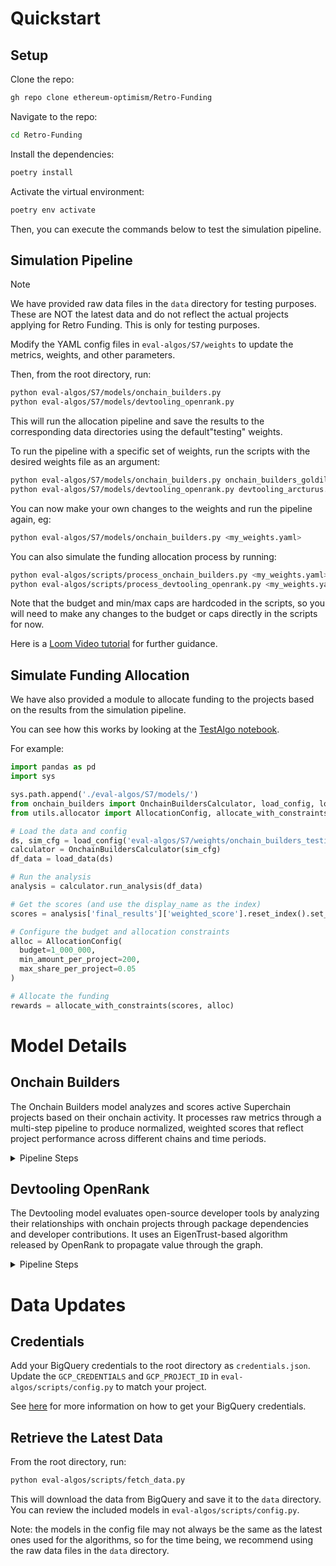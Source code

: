 
# Quickstart

## Setup

Clone the repo:

```bash
gh repo clone ethereum-optimism/Retro-Funding
```

Navigate to the repo:

```bash
cd Retro-Funding
```

Install the dependencies:

```bash
poetry install
```

Activate the virtual environment:

```bash
poetry env activate
```

Then, you can execute the commands below to test the simulation pipeline.

## Simulation Pipeline

> [!NOTE]
> We have provided raw data files in the `data` directory for testing purposes. These are NOT the latest data and do not reflect the actual projects applying for Retro Funding. This is only for testing purposes.

Modify the YAML config files in `eval-algos/S7/weights` to update the metrics, weights, and other parameters.

Then, from the root directory, run:

```bash
python eval-algos/S7/models/onchain_builders.py
python eval-algos/S7/models/devtooling_openrank.py
```

This will run the allocation pipeline and save the results to the corresponding data directories using the default"testing" weights.

To run the pipeline with a specific set of weights, run the scripts with the desired weights file as an argument:

```bash
python eval-algos/S7/models/onchain_builders.py onchain_builders_goldilocks.yaml
python eval-algos/S7/models/devtooling_openrank.py devtooling_arcturus.yaml
```

You can now make your own changes to the weights and run the pipeline again, eg:

```bash
python eval-algos/S7/models/onchain_builders.py <my_weights.yaml>
```

You can also simulate the funding allocation process by running:

```bash
python eval-algos/scripts/process_onchain_builders.py <my_weights.yaml>
python eval-algos/scripts/process_devtooling_openrank.py <my_weights.yaml>
```

Note that the budget and min/max caps are hardcoded in the scripts, so you will need to make any changes to the budget or caps directly in the scripts for now.

Here is a [Loom Video tutorial](https://www.loom.com/share/75484a94fe404b0a9d9b09c82938d0cb?sid=45ffdb03-e9ac-4b04-8bd0-7d556171d661) for further guidance.

## Simulate Funding Allocation

We have also provided a module to allocate funding to the projects based on the results from the simulation pipeline.

You can see how this works by looking at the [TestAlgo notebook](./TestAlgo.ipynb).

For example:

```python
import pandas as pd
import sys

sys.path.append('./eval-algos/S7/models/')
from onchain_builders import OnchainBuildersCalculator, load_config, load_data
from utils.allocator import AllocationConfig, allocate_with_constraints

# Load the data and config
ds, sim_cfg = load_config('eval-algos/S7/weights/onchain_builders_testing.yaml')
calculator = OnchainBuildersCalculator(sim_cfg)
df_data = load_data(ds)

# Run the analysis
analysis = calculator.run_analysis(df_data)

# Get the scores (and use the display_name as the index)
scores = analysis['final_results']['weighted_score'].reset_index().set_index('display_name')['weighted_score']

# Configure the budget and allocation constraints
alloc = AllocationConfig(
  budget=1_000_000,
  min_amount_per_project=200,
  max_share_per_project=0.05
)

# Allocate the funding
rewards = allocate_with_constraints(scores, alloc)
```

# Model Details

## Onchain Builders

The Onchain Builders model analyzes and scores active Superchain projects based on their onchain activity. It processes raw metrics through a multi-step pipeline to produce normalized, weighted scores that reflect project performance across different chains and time periods.

<details>
<summary>Pipeline Steps</summary>

#### 1. Filter and Pivot Raw Metrics
- Takes raw metrics data with non-zero weights for specified measurement periods
- Pivots data by chain and metric to create a structured view
- Groups by `project_id`, `project_name`, `display_name`, and `chain`

#### 2. Sum and Weight by Chain
- Applies chain-specific weights (e.g., different weights for OP Mainnet vs other chains)
- Sums weighted metrics across all chains for each project
- Preserves project metadata in the aggregation

#### 3. Calculate Metric Variants
For each metric, computes three variants:
- **Adoption**: Current period value
- **Growth**: Positive difference between current and previous period values
- **Retention**: Minimum value between current and previous periods

#### 4. Normalize Metric Variants
- Applies min-max normalization to each metric variant
- Scales values to [0,1] range while preserving null values (e.g., TVL for non-DeFi projects)
- Uses fallback center value (0.5) when range is zero

#### 5. Apply Weights
- Multiplies each normalized metric variant by:
  - Its metric-specific weight
  - Its variant-specific weight (adoption/growth/retention)

#### 6. Aggregate Final Scores
- Combines weighted variants using power mean (p=2)
- Normalizes final scores to sum to 1.0

#### 7. Prepare Results
- Flattens multi-level columns for readability
- Merges intermediate results for transparency
- Sorts projects by final weighted score
</details>

## Devtooling OpenRank

The Devtooling model evaluates open-source developer tools by analyzing their relationships with onchain projects through package dependencies and developer contributions. It uses an EigenTrust-based algorithm released by OpenRank to propagate value through the graph.

<details>
<summary>Pipeline Steps</summary>

#### 1. Build Unweighted Graph
Constructs a directed graph with three types of edges:
- **Package Dependencies**: Onchain projects → Devtooling projects
- **Commit Events**: Onchain projects → Developers
- **GitHub Engagement**: Developers → Devtooling projects

Removes duplicate edges when an onchain project is also a devtooling project.

#### 2. Compute Onchain Project Pretrust
- Uses economic metrics from onchain projects
- Applies log transformation and min-max scaling
- Combines metrics using configured weights
- Normalizes scores to sum to 1.0

#### 3. Compute Devtooling Project Pretrust
- Uses GitHub metrics (num packages, stars, forks, etc.)
- Applies log transformation and min-max scaling
- Combines metrics using configured weights
- Normalizes scores to sum to 1.0

#### 4. Compute Developer Reputation
- Developers are pre-filtered to focus on active developers committing code to onchain project repos in Rust, Solidity, TypeScript, and Vyper
- Distributes onchain project pretrust to developers based on commit activity

#### 5. Weight Edges
Applies weights based on:
- Link type (package dependency, commit, GitHub engagement)
- Event type (NPM, CARGO, COMMIT_CODE)
- Time decay for non-static relationships
- More recent interactions contribute more weight in most cases

#### 6. Apply EigenTrust
- Combines pretrust scores from all sources
- Runs EigenTrust propagation on weighted graph
- Computes final trust scores for each node

#### 7. Rank and Evaluate Projects
- Ranks devtooling projects by final EigenTrust scores
- Applies eligibility criteria:
  - Minimum package dependency count
  - Minimum developer link count
- Normalizes scores among eligible projects

#### 8. Serialize Value Flow
- Uses iterative proportional fitting (IPF)
- Creates detailed value flow attribution
- Ensures contribution sums match:
  - Per devtool: Sum equals its overall score
  - Per onchain project: Sum equals its pretrust
</details>

# Data Updates

## Credentials

Add your BigQuery credentials to the root directory as `credentials.json`. Update the `GCP_CREDENTIALS` and `GCP_PROJECT_ID` in `eval-algos/scripts/config.py` to match your project.

See [here](https://docs.opensource.observer/docs/get-started/bigquery) for more information on how to get your BigQuery credentials.

## Retrieve the Latest Data

From the root directory, run:

```bash
python eval-algos/scripts/fetch_data.py
```

This will download the data from BigQuery and save it to the `data` directory. You can review the included models in `eval-algos/scripts/config.py`.

Note: the models in the config file may not always be the same as the latest ones used for the algorithms, so for the time being, we recommend using the raw data files in the `data` directory.
